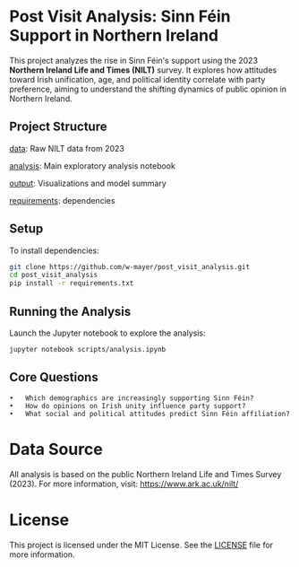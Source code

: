 # Post Visit Analysis: Sinn Féin Support in Northern Ireland

This project analyzes the rise in Sinn Féin's support using the 2023 **Northern Ireland Life and Times (NILT)** survey. It explores how attitudes toward Irish unification, age, and political identity correlate with party preference, aiming to understand the shifting dynamics of public opinion in Northern Ireland.

## Project Structure
[data](data/data.sav): Raw NILT data from 2023

[analysis](scripts/analysis.ipynb): Main exploratory analysis notebook

[output](output/): Visualizations and model summary

[requirements](requirements.txt): dependencies

## Setup

To install dependencies:

```bash
git clone https://github.com/w-mayer/post_visit_analysis.git
cd post_visit_analysis
pip install -r requirements.txt
```
## Running the Analysis

Launch the Jupyter notebook to explore the analysis:
```bash
jupyter notebook scripts/analysis.ipynb
```

## Core Questions
	•	Which demographics are increasingly supporting Sinn Féin?
	•	How do opinions on Irish unity influence party support?
	•	What social and political attitudes predict Sinn Féin affiliation?

# Data Source
All analysis is based on the public Northern Ireland Life and Times Survey (2023). For more information, visit: https://www.ark.ac.uk/nilt/

# License
This project is licensed under the MIT License. See the [LICENSE](LICENSE) file for more information.
